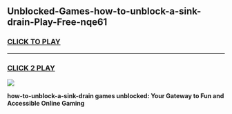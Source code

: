 
## Unblocked-Games-how-to-unblock-a-sink-drain-Play-Free-nqe61
<h3>
<a href="https://premium76.site?title=how-to-unblock-a-sink-drain&ref=20M">CLICK TO PLAY</a></h3>
<hr>

<h3>
<a href="https://premium76.site?title=how-to-unblock-a-sink-drain&ref=20M">CLICK 2 PLAY</a>
  
</h3>

<a href="https://premium76.site?title=how-to-unblock-a-sink-drain&ref=19M"><img src="https://clearcache.store/games.png"></a>


**how-to-unblock-a-sink-drain games unblocked: Your Gateway to Fun and Accessible Online Gaming**
